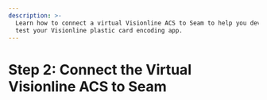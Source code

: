 ```yaml
---
description: >-
  Learn how to connect a virtual Visionline ACS to Seam to help you develop and
  test your Visionline plastic card encoding app.
---
```


# Step 2: Connect the Virtual Visionline ACS to Seam

